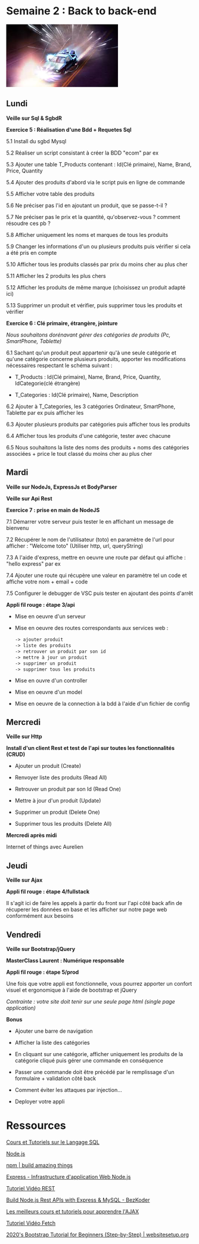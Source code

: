 Semaine 2 : Back to back-end
===

![center](/back.jpeg)

<h2>Lundi</h2>

**Veille sur Sql & SgbdR**

**Exercice 5 : Réalisation d'une Bdd + Requetes Sql**

5.1 Install du sgbd Mysql

5.2 Réaliser un script consistant à créer la BDD "ecom" par ex

5.3 Ajouter une table T_Products contenant : Id(Clé primaire), Name, Brand, Price, Quantity

5.4 Ajouter des produits d'abord via le script puis en ligne de commande

5.5 Afficher votre table des produits

5.6 Ne préciser pas l'id en ajoutant un produit, que se passe-t-il ?

5.7 Ne préciser pas le prix et la quantité, qu'observez-vous ? comment résoudre ces pb ?

5.8 Afficher uniquement les noms et marques de tous les produits

5.9 Changer les informations d'un ou plusieurs produits puis vérifier si cela a été pris en compte

5.10 Afficher tous les produits classés par prix du moins cher au plus cher

5.11 Afficher les 2 produits les plus chers

5.12 Afficher les produits de même marque (choisissez un produit adapté ici)

5.13 Supprimer un produit et vérifier, puis supprimer tous les produits et vérifier

**Exercice 6 : Clé primaire, étrangère, jointure**

*Nous souhaitons dorénavant gérer des catégories de produits (Pc, SmartPhone, Tablette)*

6.1 Sachant qu'un produit peut appartenir qu'à une seule catégorie et qu'une catégorie concerne plusieurs produits, apporter les modifications nécessaires respectant le schéma suivant :

- T_Products   : Id(Clé primaire), Name, Brand, Price, Quantity, IdCategorie(clé étrangère)

- T_Categories : Id(Clé primaire), Name, Description

6.2 Ajouter à T_Categories, les 3 catégories Ordinateur, SmartPhone, Tablette par ex puis afficher les

6.3 Ajouter plusieurs produits par catégories puis afficher tous les produits

6.4 Afficher tous les produits d'une catégorie, tester avec chacune

6.5 Nous souhaitons la liste des noms des produits + noms des catégories associées + price le tout classé du moins cher au plus cher

<h2>Mardi</h2>

**Veille sur NodeJs, ExpressJs et BodyParser**

**Veille sur Api Rest**

**Exercice 7 : prise en main de NodeJS**

7.1 Démarrer votre serveur puis tester le en affichant un message de bienvenu

7.2 Récupérer le nom de l'utilisateur (toto) en paramètre de l'url pour afficher : "Welcome toto" (Utiliser http, url, queryString)

7.3 A l'aide d'express, mettre en oeuvre une route par défaut qui affiche : "hello express" par ex

7.4 Ajouter une route qui récupère une valeur en paramètre tel un code et affiche votre nom + email + code

7.5 Configurer le debugger de VSC puis tester en ajoutant des points d'arrêt

**Appli fil rouge : étape 3/api**

- Mise en oeuvre d'un serveur

- Mise en oeuvre des routes correspondants aux services web :
      
      -> ajouter produit
      -> liste des produits
      -> retrouver un produit par son id
      -> mettre à jour un produit
      -> supprimer un produit
      -> supprimer tous les produits

- Mise en ouvre d'un controller

- Mise en oeuvre d'un model

- Mise en oeuvre de la connection à la bdd à l'aide d'un fichier de config

<h2>Mercredi</h2>

**Veille sur Http**

**Install d'un client Rest et test de l'api sur toutes les fonctionnalités (CRUD)**

- Ajouter un produit (Create)

- Renvoyer liste des produits (Read All)

- Retrouver un produit par son Id (Read One)

- Mettre à jour d'un produit (Update)

- Supprimer un produit (Delete One)

- Supprimer tous les produits (Delete All)

**Mercredi après midi**

Internet of things avec Aurelien

<h2>Jeudi</h2>

**Veille sur Ajax**

**Appli fil rouge : étape 4/fullstack**

Il s'agit ici de faire les appels à partir du front sur l'api côté back afin de récuperer les données en base et les afficher sur notre page web conformément aux besoins

<h2>Vendredi</h2>

**Veille sur Bootstrap/jQuery**

**MasterClass Laurent : Numérique responsable**

**Appli fil rouge : étape 5/prod**

Une fois que votre appli est fonctionnelle, vous pourrez apporter un confort visuel et ergonomique à l'aide de bootstrap et jQuery

*Contrainte : votre site doit tenir sur une seule page html (single page application)*

**Bonus**

- Ajouter une barre de navigation

- Afficher la liste des catégories

- En cliquant sur une catégorie, afficher uniquement les produits de la catégorie cliqué puis gérer une commande en conséquence

- Passer une commande doit être précédé par le remplissage d'un formulaire + validation côté back 

- Comment éviter les attaques par injection...

- Deployer votre appli

Ressources
===

[Cours et Tutoriels sur le Langage SQL](https://sql.sh/)

[Node.js](https://nodejs.org/en/)

[npm \| build amazing things](https://www.npmjs.com/)

[Express - Infrastructure d'application Web Node.js](https://expressjs.com/fr/)

[Tutoriel Vidéo REST](https://www.grafikart.fr/tutoriels/rest-503)

[Build Node.js Rest APIs with Express & MySQL - BezKoder](https://bezkoder.com/node-js-rest-api-express-mysql/)

[Les meilleurs cours et tutoriels pour apprendre l'AJAX](https://ajax.developpez.com/cours/)

[Tutoriel Vidéo Fetch](https://www.grafikart.fr/tutoriels/fetch-1017)

[2020's Bootstrap Tutorial for Beginners (Step-by-Step) \| websitesetup.org](https://websitesetup.org/bootstrap-tutorial-for-beginners/)

